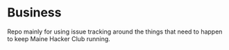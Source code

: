 Business
========

Repo mainly for using issue tracking around the things that need to happen to keep Maine Hacker Club running.